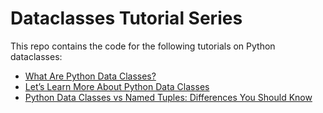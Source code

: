 # Dataclasses Tutorial Series

This repo contains the code for the following tutorials on Python dataclasses:

- [What Are Python Data Classes?](https://earthly.dev/blog/python-data-classes/)
- [Let’s Learn More About Python Data Classes](https://earthly.dev/blog/more-on-python-data-classes/)
- [Python Data Classes vs Named Tuples: Differences You Should Know](https://earthly.dev/blog/python-data-classes-vs-namedtuples/)
